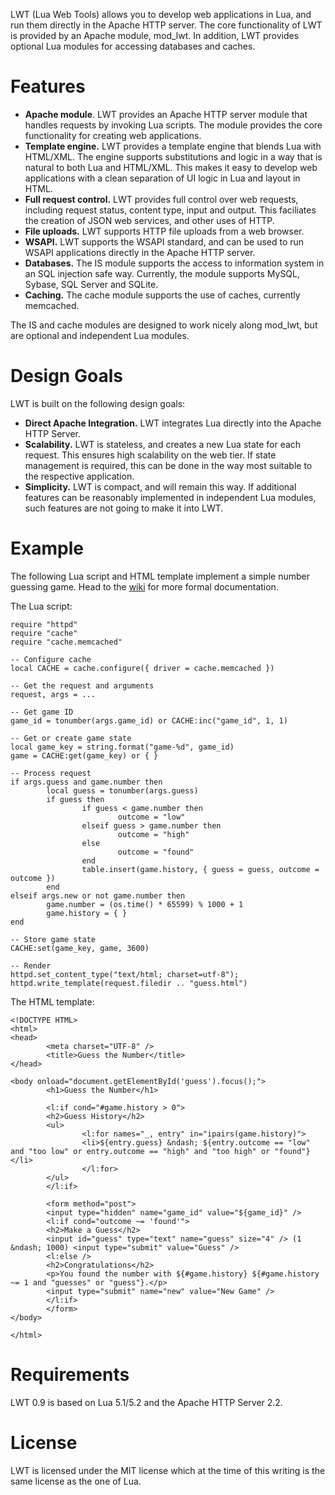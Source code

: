 LWT (Lua Web Tools) allows you to develop web applications in Lua, and run them directly in the Apache HTTP server. The core functionality of LWT is provided by an Apache module, mod\_lwt. In addition, LWT provides optional Lua modules for accessing databases and caches.



# Features #

  * **Apache module**. LWT provides an Apache HTTP server module that handles requests by invoking Lua scripts. The module provides the core functionality for creating web applications.
  * **Template engine.** LWT provides a template engine that blends Lua with HTML/XML. The engine supports substitutions and logic in a way that is natural to both Lua and HTML/XML. This makes it easy to develop web applications with a clean separation of UI logic in Lua and layout in HTML.
  * **Full request control.** LWT provides full control over web requests, including request status, content type, input and output. This faciliates the creation of JSON web services, and other uses of HTTP.
  * **File uploads.** LWT supports HTTP file uploads from a web browser.
  * **WSAPI.** LWT supports the WSAPI standard, and can be used to run WSAPI applications directly in the Apache HTTP server.
  * **Databases.** The IS module supports the access to information system in an SQL injection safe way. Currently, the module supports MySQL, Sybase, SQL Server and SQLite.
  * **Caching.** The cache module supports the use of caches, currently memcached.

The IS and cache modules are designed to work nicely along mod\_lwt, but are optional and independent Lua modules.

# Design Goals #

LWT is built on the following design goals:

  * **Direct Apache Integration.** LWT integrates Lua directly into the Apache HTTP Server.
  * **Scalability.** LWT is stateless, and creates a new Lua state for each request. This ensures high scalability on the web tier. If state management is required, this can be done in the way most suitable to the respective application.
  * **Simplicity.** LWT is compact, and will remain this way. If additional features can be reasonably implemented in independent Lua modules, such features are not going to make it into LWT.

# Example #

The following Lua script and HTML template implement a simple number guessing game. Head to the [wiki](http://code.google.com/p/lua-web-tools/wiki/TableOfContents) for more formal documentation.

The Lua script:

```
require "httpd"
require "cache"
require "cache.memcached"

-- Configure cache
local CACHE = cache.configure({ driver = cache.memcached })

-- Get the request and arguments
request, args = ...

-- Get game ID
game_id = tonumber(args.game_id) or CACHE:inc("game_id", 1, 1)

-- Get or create game state
local game_key = string.format("game-%d", game_id)
game = CACHE:get(game_key) or { }

-- Process request
if args.guess and game.number then
        local guess = tonumber(args.guess)
        if guess then
                if guess < game.number then
                        outcome = "low"
                elseif guess > game.number then
                        outcome = "high"
                else
                        outcome = "found"
                end
                table.insert(game.history, { guess = guess, outcome = outcome })
        end
elseif args.new or not game.number then
        game.number = (os.time() * 65599) % 1000 + 1
        game.history = { }
end

-- Store game state
CACHE:set(game_key, game, 3600)

-- Render
httpd.set_content_type("text/html; charset=utf-8");
httpd.write_template(request.filedir .. "guess.html")
```

The HTML template:

```
<!DOCTYPE HTML>
<html>
<head>
        <meta charset="UTF-8" />
        <title>Guess the Number</title>
</head>

<body onload="document.getElementById('guess').focus();">
        <h1>Guess the Number</h1>

        <l:if cond="#game.history > 0">
        <h2>Guess History</h2>
        <ul>
                <l:for names="_, entry" in="ipairs(game.history)">
                <li>${entry.guess} &ndash; ${entry.outcome == "low" and "too low" or entry.outcome == "high" and "too high" or "found"}</li>
                </l:for>
        </ul>
        </l:if>

        <form method="post">
        <input type="hidden" name="game_id" value="${game_id}" />
        <l:if cond="outcome ~= 'found'">
        <h2>Make a Guess</h2>
        <input id="guess" type="text" name="guess" size="4" /> (1 &ndash; 1000) <input type="submit" value="Guess" />
        <l:else />
        <h2>Congratulations</h2>
        <p>You found the number with ${#game.history} ${#game.history ~= 1 and "guesses" or "guess"}.</p>
        <input type="submit" name="new" value="New Game" />
        </l:if>
        </form>
</body>

</html>
```

# Requirements #

LWT 0.9 is based on Lua 5.1/5.2 and the Apache HTTP Server 2.2.

# License #

LWT is licensed under the MIT license which at the time of this writing is the same license as the one of Lua.